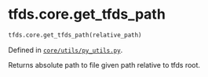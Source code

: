 <div itemscope itemtype="http://developers.google.com/ReferenceObject">
<meta itemprop="name" content="tfds.core.get_tfds_path" />
<meta itemprop="path" content="Stable" />
</div>

# tfds.core.get_tfds_path

``` python
tfds.core.get_tfds_path(relative_path)
```



Defined in [`core/utils/py_utils.py`](https://github.com/tensorflow/datasets/tree/master/tensorflow_datasets/core/utils/py_utils.py).

<!-- Placeholder for "Used in" -->

Returns absolute path to file given path relative to tfds root.